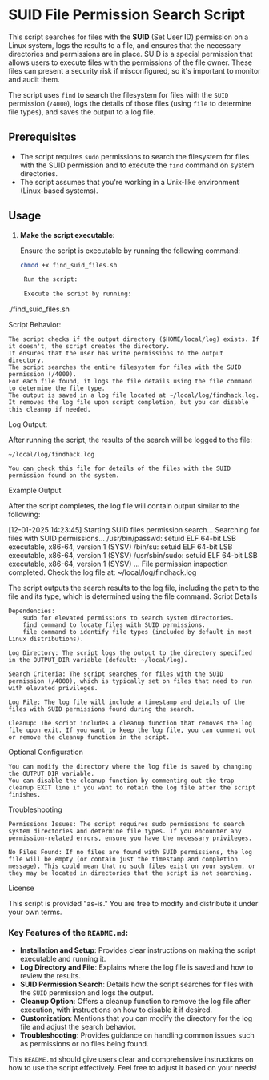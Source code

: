 # SUID File Permission Search Script

This script searches for files with the **SUID** (Set User ID) permission on a Linux system, logs the results to a file, and ensures that the necessary directories and permissions are in place. SUID is a special permission that allows users to execute files with the permissions of the file owner. These files can present a security risk if misconfigured, so it's important to monitor and audit them.

The script uses `find` to search the filesystem for files with the `SUID` permission (`/4000`), logs the details of those files (using `file` to determine file types), and saves the output to a log file.

## Prerequisites

- The script requires `sudo` permissions to search the filesystem for files with the SUID permission and to execute the `find` command on system directories.
- The script assumes that you're working in a Unix-like environment (Linux-based systems).

## Usage

1. **Make the script executable:**

   Ensure the script is executable by running the following command:

   ```bash
   chmod +x find_suid_files.sh

    Run the script:

    Execute the script by running:

./find_suid_files.sh

Script Behavior:

    The script checks if the output directory ($HOME/local/log) exists. If it doesn't, the script creates the directory.
    It ensures that the user has write permissions to the output directory.
    The script searches the entire filesystem for files with the SUID permission (/4000).
    For each file found, it logs the file details using the file command to determine the file type.
    The output is saved in a log file located at ~/local/log/findhack.log.
    It removes the log file upon script completion, but you can disable this cleanup if needed.

Log Output:

After running the script, the results of the search will be logged to the file:

    ~/local/log/findhack.log

    You can check this file for details of the files with the SUID permission found on the system.

Example Output

After the script completes, the log file will contain output similar to the following:

[12-01-2025 14:23:45] Starting SUID files permission search...
Searching for files with SUID permissions...
/usr/bin/passwd:  setuid ELF 64-bit LSB executable, x86-64, version 1 (SYSV)
/bin/su:  setuid ELF 64-bit LSB executable, x86-64, version 1 (SYSV)
/usr/sbin/sudo:  setuid ELF 64-bit LSB executable, x86-64, version 1 (SYSV)
...
File permission inspection completed. Check the log file at: ~/local/log/findhack.log

The script outputs the search results to the log file, including the path to the file and its type, which is determined using the file command.
Script Details

    Dependencies:
        sudo for elevated permissions to search system directories.
        find command to locate files with SUID permissions.
        file command to identify file types (included by default in most Linux distributions).

    Log Directory: The script logs the output to the directory specified in the OUTPUT_DIR variable (default: ~/local/log).

    Search Criteria: The script searches for files with the SUID permission (/4000), which is typically set on files that need to run with elevated privileges.

    Log File: The log file will include a timestamp and details of the files with SUID permissions found during the search.

    Cleanup: The script includes a cleanup function that removes the log file upon exit. If you want to keep the log file, you can comment out or remove the cleanup function in the script.

Optional Configuration

    You can modify the directory where the log file is saved by changing the OUTPUT_DIR variable.
    You can disable the cleanup function by commenting out the trap cleanup EXIT line if you want to retain the log file after the script finishes.

Troubleshooting

    Permissions Issues: The script requires sudo permissions to search system directories and determine file types. If you encounter any permission-related errors, ensure you have the necessary privileges.

    No Files Found: If no files are found with SUID permissions, the log file will be empty (or contain just the timestamp and completion message). This could mean that no such files exist on your system, or they may be located in directories that the script is not searching.

License

This script is provided "as-is." You are free to modify and distribute it under your own terms.


### Key Features of the `README.md`:

- **Installation and Setup**: Provides clear instructions on making the script executable and running it.
- **Log Directory and File**: Explains where the log file is saved and how to review the results.
- **SUID Permission Search**: Details how the script searches for files with the `SUID` permission and logs the output.
- **Cleanup Option**: Offers a cleanup function to remove the log file after execution, with instructions on how to disable it if desired.
- **Customization**: Mentions that you can modify the directory for the log file and adjust the search behavior.
- **Troubleshooting**: Provides guidance on handling common issues such as permissions or no files being found.

This `README.md` should give users clear and comprehensive instructions on how to use the script effectively. Feel free to adjust it based on your needs!
